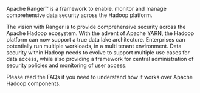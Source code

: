 Apache Ranger™ is a framework to enable, monitor and manage comprehensive data security across the Hadoop platform.

The vision with Ranger is to provide comprehensive security across the Apache Hadoop ecosystem. With the advent of Apache YARN, the Hadoop platform can now support a true data lake architecture. Enterprises can potentially run multiple workloads, in a multi tenant environment. Data security within Hadoop needs to evolve to support multiple use cases for data access, while also providing a framework for central administration of security policies and monitoring of user access.

Please read the FAQs if you need to understand how it works over Apache Hadoop components.
